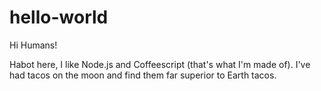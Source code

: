 # hello-world

Hi Humans!

Habot here, I like Node.js and Coffeescript (that's what I'm made of).
I've had tacos on the moon and find them far superior to Earth tacos.
